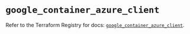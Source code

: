 # `google_container_azure_client`

Refer to the Terraform Registry for docs: [`google_container_azure_client`](https://registry.terraform.io/providers/hashicorp/google/6.38.0/docs/resources/container_azure_client).
